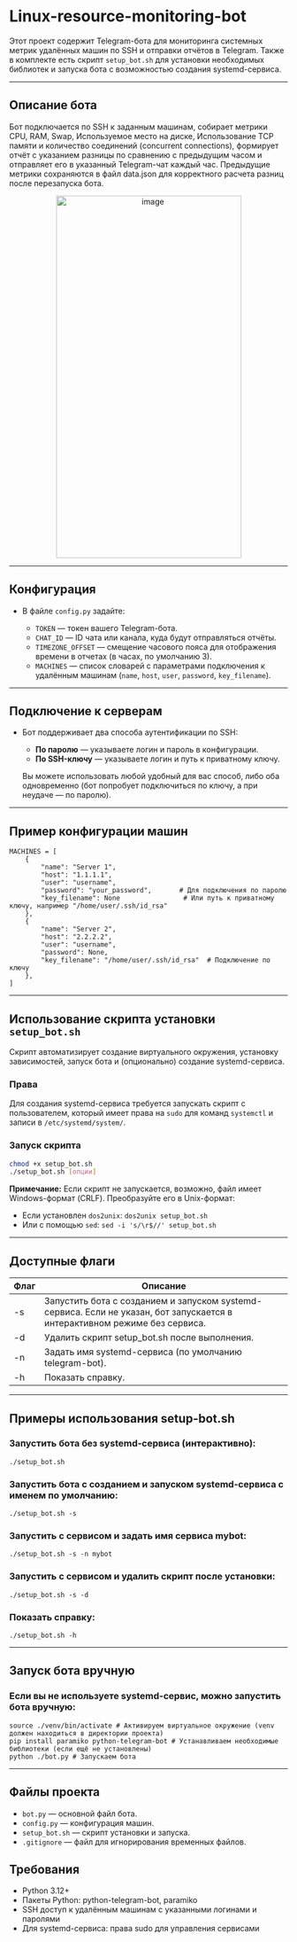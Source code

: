 # Linux-resource-monitoring-bot

Этот проект содержит Telegram-бота для мониторинга системных метрик удалённых машин по SSH и отправки отчётов в Telegram. Также в комплекте есть скрипт `setup_bot.sh` для установки необходимых библиотек и запуска бота с возможностью создания systemd-сервиса.

---

## Описание бота

Бот подключается по SSH к заданным машинам, собирает метрики CPU, RAM, Swap, Используемое место на диске, Использование TCP памяти и количество соединений (concurrent connections), формирует отчёт с указанием разницы по сравнению с предыдущим часом и отправляет его в указанный Telegram-чат каждый час. Предыдущие метрики сохраняются в файл data.json для корректного расчета разниц после перезапуска бота.

<div align="center">
<img width="335" height="654" alt="image" src="https://github.com/user-attachments/assets/6ba89750-fb49-4340-9d1b-dee1af036dec" />
</div>

---

## Конфигурация

- В файле `config.py` задайте:

  - `TOKEN` — токен вашего Telegram-бота.
  - `CHAT_ID` — ID чата или канала, куда будут отправляться отчёты.
  - `TIMEZONE_OFFSET` — смещение часового пояса для отображения времени в отчетах (в часах, по умолчанию 3).
  - `MACHINES` — список словарей с параметрами подключения к удалённым машинам (`name`, `host`, `user`, `password`, `key_filename`).

---

## Подключение к серверам
- Бот поддерживает два способа аутентификации по SSH:
  - **По паролю** — указываете логин и пароль в конфигурации.
  - **По SSH-ключу** — указываете логин и путь к приватному ключу.

  Вы можете использовать любой удобный для вас способ, либо оба одновременно (бот попробует подключиться по ключу, а при неудаче — по паролю).
---
## Пример конфигурации машин
```
MACHINES = [
    {
        "name": "Server 1",
        "host": "1.1.1.1",
        "user": "username",
        "password": "your_password",       # Для подключения по паролю
        "key_filename": None                # Или путь к приватному ключу, например "/home/user/.ssh/id_rsa"
    },
    {
        "name": "Server 2",
        "host": "2.2.2.2",
        "user": "username",
        "password": None,
        "key_filename": "/home/user/.ssh/id_rsa"  # Подключение по ключу
    },
]
```
---

## Использование скрипта установки `setup_bot.sh`

Скрипт автоматизирует создание виртуального окружения, установку зависимостей, запуск бота и (опционально) создание systemd-сервиса.

### Права
Для создания systemd-сервиса требуется запускать скрипт с пользователем, который имеет права на `sudo` для команд `systemctl` и записи в `/etc/systemd/system/`.

### Запуск скрипта

```bash
chmod +x setup_bot.sh
./setup_bot.sh [опции]
```

**Примечание:** Если скрипт не запускается, возможно, файл имеет Windows-формат (CRLF). Преобразуйте его в Unix-формат:
- Если установлен `dos2unix`: `dos2unix setup_bot.sh`
- Или с помощью `sed`: `sed -i 's/\r$//' setup_bot.sh`
---
## Доступные флаги
| Флаг       | Описание |
|-----------|--------|
| -s | Запустить бота с созданием и запуском systemd-сервиса. Если не указан, бот запускается в интерактивном режиме без сервиса. |
| -d | Удалить скрипт setup_bot.sh после выполнения. |
| -n <name> | Задать имя systemd-сервиса (по умолчанию telegram-bot). |
| -h | Показать справку. |

---

## Примеры использования setup-bot.sh

### Запустить бота без systemd-сервиса (интерактивно):
```
./setup_bot.sh
```
### Запустить бота с созданием и запуском systemd-сервиса с именем по умолчанию:
```
./setup_bot.sh -s
```
### Запустить с сервисом и задать имя сервиса mybot:
```
./setup_bot.sh -s -n mybot
```
### Запустить с сервисом и удалить скрипт после установки:
```
./setup_bot.sh -s -d
```
### Показать справку:
```
./setup_bot.sh -h
```

---

## Запуск бота вручную

### Если вы не используете systemd-сервис, можно запустить бота вручную:

```
source ./venv/bin/activate # Активируем виртуальное окружение (venv должен находиться в директории проекта)
pip install paramiko python-telegram-bot # Устанавливаем необходимые библиотеки (если ещё не установлены)
python ./bot.py # Запускаем бота
```

---

## Файлы проекта

- `bot.py` — основной файл бота.
- `config.py` — конфигурация машин.
- `setup_bot.sh` — скрипт установки и запуска.
- `.gitignore` — файл для игнорирования временных файлов.

## Требования
- Python 3.12+
- Пакеты Python: python-telegram-bot, paramiko
- SSH доступ к удалённым машинам с указанными логинами и паролями
- Для systemd-сервиса: права sudo для управления сервисами
